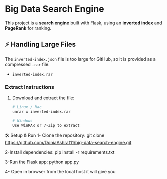 # Big Data Search Engine

This project is a **search engine** built with Flask, using an **inverted index** and **PageRank** for ranking.

## ⚡ Handling Large Files
The `inverted-index.json` file is too large for GitHub, so it is provided as a compressed `.rar` file:

- `inverted-index.rar`

### Extract Instructions
1. Download and extract the file:
   ```bash
   # Linux / Mac
   unrar x inverted-index.rar
   
   # Windows
   Use WinRAR or 7-Zip to extract
🛠️ Setup & Run
1- Clone the repository:
git clone https://github.com/DoniaAshraf11/big-data-search-engine.git

2-Install dependencies:
pip install -r requirements.txt

3-Run the Flask app:
python app.py

4- Open in browser from the local host it will give you
